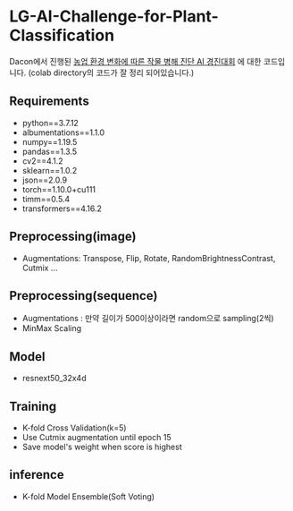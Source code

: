# LG-AI-Challenge-for-Plant-Classification
Dacon에서 진행된 [농업 환경 변화에 따른 작물 병해 진단 AI 경진대회](https://dacon.io/competitions/official/235870/overview/description)
에 대한 코드입니다.
(colab directory의 코드가 잘 정리 되어있습니다.)


## Requirements
* python==3.7.12
* albumentations==1.1.0
* numpy==1.19.5
* pandas==1.3.5
* cv2==4.1.2
* sklearn==1.0.2
* json==2.0.9
* torch==1.10.0+cu111
* timm==0.5.4
* transformers==4.16.2


## Preprocessing(image)
* Augmentations: Transpose, Flip, Rotate, RandomBrightnessContrast, Cutmix ...

## Preprocessing(sequence)
* Augmentations : 만약 길이가 500이상이라면 random으로 sampling(2씩)
* MinMax Scaling

## Model
* resnext50_32x4d 

## Training
* K-fold Cross Validation(k=5)
* Use Cutmix augmentation until epoch 15
* Save model's weight when score is highest

## inference 
* K-fold Model Ensemble(Soft Voting)
